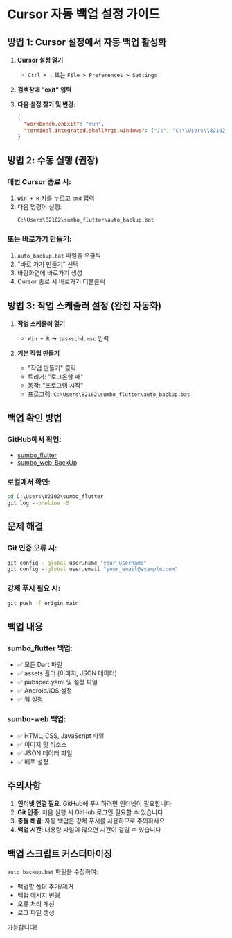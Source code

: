 # Cursor 자동 백업 설정 가이드

## 방법 1: Cursor 설정에서 자동 백업 활성화

1. **Cursor 설정 열기**
   - `Ctrl + ,` 또는 `File > Preferences > Settings`

2. **검색창에 "exit" 입력**

3. **다음 설정 찾기 및 변경:**
   ```json
   {
     "workbench.onExit": "run",
     "terminal.integrated.shellArgs.windows": ["/c", "C:\\Users\\82102\\sumbo_flutter\\auto_backup.bat"]
   }
   ```

## 방법 2: 수동 실행 (권장)

### 매번 Cursor 종료 시:
1. `Win + R` 키를 누르고 `cmd` 입력
2. 다음 명령어 실행:
   ```cmd
   C:\Users\82102\sumbo_flutter\auto_backup.bat
   ```

### 또는 바로가기 만들기:
1. `auto_backup.bat` 파일을 우클릭
2. "바로 가기 만들기" 선택
3. 바탕화면에 바로가기 생성
4. Cursor 종료 시 바로가기 더블클릭

## 방법 3: 작업 스케줄러 설정 (완전 자동화)

1. **작업 스케줄러 열기**
   - `Win + R` → `taskschd.msc` 입력

2. **기본 작업 만들기**
   - "작업 만들기" 클릭
   - 트리거: "로그온할 때"
   - 동작: "프로그램 시작"
   - 프로그램: `C:\Users\82102\sumbo_flutter\auto_backup.bat`

## 백업 확인 방법

### GitHub에서 확인:
- [sumbo_flutter](https://github.com/byKhanc/sumbo_flutter.git)
- [sumbo_web-BackUp](https://github.com/byKhanc/sumbo_web-BackUp.git)

### 로컬에서 확인:
```cmd
cd C:\Users\82102\sumbo_flutter
git log --oneline -5
```

## 문제 해결

### Git 인증 오류 시:
```cmd
git config --global user.name "your_username"
git config --global user.email "your_email@example.com"
```

### 강제 푸시 필요 시:
```cmd
git push -f origin main
```

## 백업 내용

### sumbo_flutter 백업:
- ✅ 모든 Dart 파일
- ✅ assets 폴더 (이미지, JSON 데이터)
- ✅ pubspec.yaml 및 설정 파일
- ✅ Android/iOS 설정
- ✅ 웹 설정

### sumbo-web 백업:
- ✅ HTML, CSS, JavaScript 파일
- ✅ 이미지 및 리소스
- ✅ JSON 데이터 파일
- ✅ 배포 설정

## 주의사항

1. **인터넷 연결 필요**: GitHub에 푸시하려면 인터넷이 필요합니다
2. **Git 인증**: 처음 실행 시 GitHub 로그인 필요할 수 있습니다
3. **충돌 해결**: 자동 백업은 강제 푸시를 사용하므로 주의하세요
4. **백업 시간**: 대용량 파일이 많으면 시간이 걸릴 수 있습니다

## 백업 스크립트 커스터마이징

`auto_backup.bat` 파일을 수정하여:
- 백업할 폴더 추가/제거
- 백업 메시지 변경
- 오류 처리 개선
- 로그 파일 생성

가능합니다! 